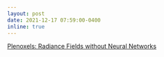 ```yaml
---
layout: post
date: 2021-12-17 07:59:00-0400
inline: true
---
```


[Plenoxels: Radiance Fields without Neural Networks](https://alexyu.net/plenoxels/)
